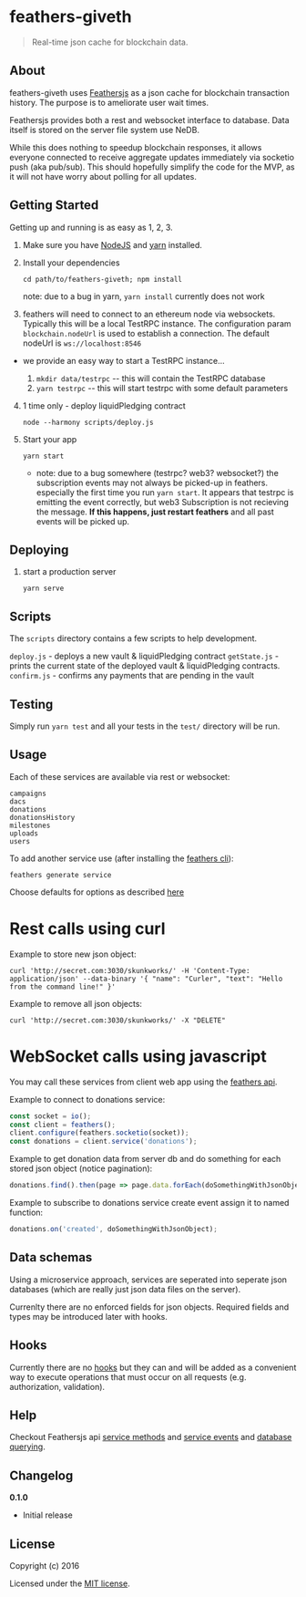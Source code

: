 # feathers-giveth

> Real-time json cache for blockchain data.

## About

feathers-giveth uses [Feathersjs](http://feathersjs.com) as a json cache for blockchain transaction history.  The purpose is to ameliorate user wait times.  

Feathersjs provides both a rest and websocket interface to database.  Data itself is stored on the server file system use NeDB.  

While this does nothing to speedup blockchain responses, it allows everyone connected to receive aggregate updates immediately via socketio push (aka pub/sub).  This should hopefully simplify the code for the MVP, as it will not have worry about polling for all updates.

## Getting Started

Getting up and running is as easy as 1, 2, 3.

1. Make sure you have [NodeJS](https://nodejs.org/) and [yarn](https://www.yarnpkg.com/) installed.
2. Install your dependencies

    ```
    cd path/to/feathers-giveth; npm install
    ```
    note: due to a bug in yarn, `yarn install` currently does not work
    
3. feathers will need to connect to an ethereum node via websockets. Typically this will be a local TestRPC instance. 
The configuration param `blockchain.nodeUrl` is used to establish a connection. The default nodeUrl is `ws://localhost:8546`

  * we provide an easy way to start a TestRPC instance...
  
    1. `mkdir data/testrpc` -- this will contain the TestRPC database 
    2. `yarn testrpc` -- this will start testrpc with some default parameters
    
4. 1 time only - deploy liquidPledging contract

    ```node --harmony scripts/deploy.js```
    
5. Start your app

    ```
    yarn start
    ```
    * note: due to a bug somewhere (testrpc? web3? websocket?) the subscription events may not always be picked-up in feathers.
    especially the first time you run ```yarn start```. It appears that testrpc is emitting the event correctly, but web3 Subscription
    is not recieving the message. **If this happens, just restart feathers** and all past events will be picked up.
    
## Deploying

1. start a production server

    ```
    yarn serve
    ```
    
## Scripts

The `scripts` directory contains a few scripts to help development.

`deploy.js` - deploys a new vault & liquidPledging contract
`getState.js` - prints the current state of the deployed vault & liquidPledging contracts.
`confirm.js` - confirms any payments that are pending in the vault 

## Testing

Simply run `yarn test` and all your tests in the `test/` directory will be run.

## Usage

Each of these services are available via rest or websocket:

```
campaigns
dacs
donations
donationsHistory
milestones
uploads
users
```

To add another service use (after installing the [feathers cli](https://docs.feathersjs.com/guides/step-by-step/generators/readme.html)):

```
feathers generate service
```

Choose defaults for options as described [here](https://docs.feathersjs.com/guides/chat/service.html)

# Rest calls using curl

Example to store new json object:

```
curl 'http://secret.com:3030/skunkworks/' -H 'Content-Type: application/json' --data-binary '{ "name": "Curler", "text": "Hello from the command line!" }'
```

Example to remove all json objects:

```
curl 'http://secret.com:3030/skunkworks/' -X "DELETE"
```

# WebSocket calls using javascript

You may call these services from client web app using the  [feathers api](https://docs.feathersjs.com/api/databases/common.html#service-methods).

Example to connect to donations service:

```javascript
const socket = io();
const client = feathers();
client.configure(feathers.socketio(socket));
const donations = client.service('donations');
```

Example to get donation data from server db and do something for each stored json object (notice pagination):

```javascript
donations.find().then(page => page.data.forEach(doSomethingWithJsonObject));
```

Example to subscribe to donations service create event assign it to named function:
```javascript
donations.on('created', doSomethingWithJsonObject);
```

## Data schemas

Using a microservice approach, services are seperated into seperate json databases (which are really just json data files on the server).

Currenlty there are no enforced fields for json objects.  Required fields and types may be introduced later with hooks.

## Hooks
Currently there are no [hooks](https://docs.feathersjs.com/api/hooks.html) but they can and will be added as a convenient way to execute operations that must occur on all requests (e.g. authorization, validation).



## Help

Checkout Feathersjs api [service methods](https://docs.feathersjs.com/api/databases/common.html#service-methods) and [service events](https://docs.feathersjs.com/api/events.html#service-events) and [database querying](https://docs.feathersjs.com/api/databases/querying.html).


## Changelog

__0.1.0__

- Initial release

## License

Copyright (c) 2016

Licensed under the [MIT license](LICENSE).
